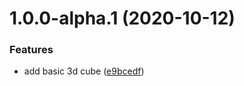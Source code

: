 # 1.0.0-alpha.1 (2020-10-12)


### Features

* add basic 3d cube ([e9bcedf](https://github.com/seatentacle/anglerjs-3d-renderer/commit/e9bcedf8fb95ce3098dd88b1ba2109c12c0cce6e))

